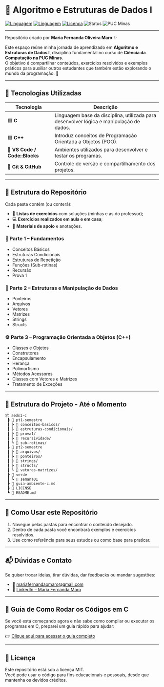 # 🧠 Algoritmo e Estruturas de Dados I  

[![Linguagem](https://img.shields.io/badge/Linguagem-C-blue.svg)](https://en.wikipedia.org/wiki/C_(programming_language))
[![Linguagem](https://img.shields.io/badge/Linguagem-C++-00599C.svg)](https://isocpp.org/)
[![Licença](https://img.shields.io/badge/Licença-MIT-green.svg)](./LICENSE)
![Status](https://img.shields.io/badge/Status-Em%20andamento-yellow.svg)
![PUC Minas](https://img.shields.io/badge/Instituição-PUC%20Minas-blueviolet.svg)

---

Repositório criado por **Maria Fernanda Oliveira Maro** ✨  

Este espaço reúne minha jornada de aprendizado em **Algoritmo e Estruturas de Dados I**, disciplina fundamental no curso de **Ciência da Computação na PUC Minas**.  
O objetivo é compartilhar conteúdos, exercícios resolvidos e exemplos práticos para auxiliar outros estudantes que também estão explorando o mundo da programação. 🚀  

---

## 🧰 Tecnologias Utilizadas  

| Tecnologia | Descrição |
|-------------|------------|
| 🟦 **C** | Linguagem base da disciplina, utilizada para desenvolver lógica e manipulação de dados. |
| 🟦 **C++** | Introduz conceitos de Programação Orientada a Objetos (POO). |
| 🧩 **VS Code / Code::Blocks** | Ambientes utilizados para desenvolver e testar os programas. |
| 💾 **Git & GitHub** | Controle de versão e compartilhamento dos projetos. |

---

## 📁 Estrutura do Repositório  

Cada pasta contém (ou conterá):  
- 🧩 **Listas de exercícios** com soluções (minhas e as do professor);  
- 💻 **Exercícios realizados em aula e em casa**;  
- 📝 **Materiais de apoio** e anotações.  

### 🧱 Parte 1 – Fundamentos  
- Conceitos Básicos  
- Estruturas Condicionais  
- Estruturas de Repetição  
- Funções (Sub-rotinas)  
- Recursão  
- Prova 1  

### 🧭 Parte 2 – Estruturas e Manipulação de Dados  
- Ponteiros  
- Arquivos  
- Vetores  
- Matrizes  
- Strings  
- Structs  

### ⚙️ Parte 3 – Programação Orientada a Objetos (C++)  
- Classes e Objetos  
- Construtores  
- Encapsulamento  
- Herança  
- Polimorfismo  
- Métodos Acessores  
- Classes com Vetores e Matrizes  
- Tratamento de Exceções  

---

## 🌳 Estrutura do Projeto - Até o Momento

```bash
📦 aeds1-c
 ┣ 📂 pt1-semestre
 ┃ ┣ 📜 conceitos-basicos/
 ┃ ┣ 📜 estruturas-condicionais/
 ┃ ┣ 📜 prova1/
 ┃ ┣ 📜 recursividade/
 ┃ ┗ 📜 sub-rotinas/
 ┣ 📂 pt2-semestre
 ┃ ┣ 📜 arquivos/
 ┃ ┣ 📜 ponteiros/
 ┃ ┣ 📜 strings/
 ┃ ┣ 📜 structs/
 ┃ ┗ 📜 vetores-matrizes/
 ┣ 📂 verde
 ┃ ┗ 📜 semana01
 ┣ 📜 guia-ambiente-c.md
 ┣ 📜 LICENSE
 ┗ 📜 README.md
```

---

## 🚀 Como Usar este Repositório  

1. Navegue pelas pastas para encontrar o conteúdo desejado.  
2. Dentro de cada pasta você encontrará exemplos e exercícios resolvidos.  
3. Use como referência para seus estudos ou como base para praticar.  

---

## 📬 Dúvidas e Contato  

Se quiser trocar ideias, tirar dúvidas, dar feedbacks ou mandar sugestões:  

- 📧 [mariafernandaomaro@gmail.com](mailto:mariafernandaomaro@gmail.com)  
- 💼 [LinkedIn – Maria Fernanda Maro](https://www.linkedin.com/in/maria-fernanda-maro)  

---

## 📖 Guia de Como Rodar os Códigos em C  

Se você está começando agora e não sabe como compilar ou executar os programas em C, preparei um guia rápido para ajudar:  

👉 [Clique aqui para acessar o guia completo](./guia-ambiente-c.md)  

---

## 📄 Licença  

Este repositório está sob a licença MIT.  
Você pode usar o código para fins educacionais e pessoais, desde que mantenha os devidos créditos.  
